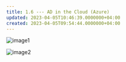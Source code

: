 ```yaml
---
title: 1.6 --- AD in the Cloud (Azure)
updated: 2023-04-05T10:46:39.0000000+04:00
created: 2023-04-05T09:54:44.0000000+04:00
---
```


![image1](image1-55.png)

![image2](image2-26.png)
